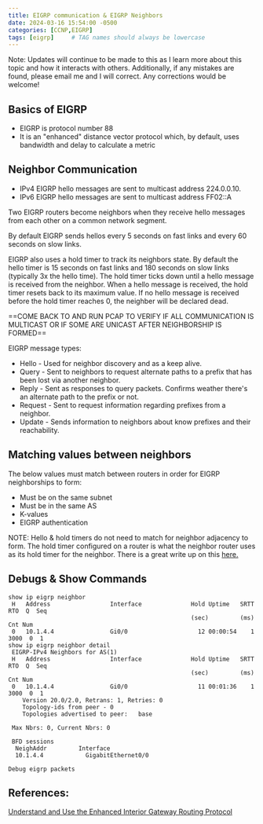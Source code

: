 ```yaml
---
title: EIGRP communication & EIGRP Neighbors
date: 2024-03-16 15:54:00 -0500
categories: [CCNP,EIGRP]
tags: [eigrp]     # TAG names should always be lowercase
---
```


Note: Updates will continue to be made to this as I learn more about this topic and how it interacts with others. Additionally, if any mistakes are found, please email me and I will correct. Any corrections would be welcome!

## Basics of EIGRP

* EIGRP is protocol number 88
* It is an "enhanced" distance vector protocol which, by default, uses bandwidth and delay to calculate a metric

## Neighbor Communication

* IPv4 EIGRP hello messages are sent to multicast address 224.0.0.10.
* IPv6 EIGRP hello messages are sent to multicast address FF02::A

Two EIGRP routers become neighbors when they receive hello messages from each other on a common network segment.

By default EIGRP sends hellos every 5 seconds on fast links and every 60 seconds on slow links. 

EIGRP also uses a hold timer to track its neighbors state. By default the hello timer is 15 seconds on fast links and 180 seconds on slow links (typically 3x the hello time). The hold timer ticks down until a hello message is received from the neighbor. When a hello message is received, the hold timer resets back to its maximum value. If no hello message is received before the hold timer reaches 0, the neighber will be declared dead. 

==COME BACK TO AND RUN PCAP TO VERIFY IF ALL COMMUNICATION IS MULTICAST OR IF SOME ARE UNICAST AFTER NEIGHBORSHIP IS FORMED==

EIGRP message types:

* Hello - Used for neighbor discovery and as a keep alive.
* Query - Sent to neighbors to request alternate paths to a prefix that has been lost via another neighbor.
* Reply - Sent as responses to query packets. Confirms weather there's an alternate path to the prefix or not.
* Request - Sent to request information regarding prefixes from a neighbor.
* Update - Sends information to neighbors about know prefixes and their reachability.


## Matching values between neighbors

The below values must match between routers in order for EIGRP neighborships to form:

* Must be on the same subnet
* Must be in the same AS
* K-values
* EIGRP authentication

NOTE: Hello & hold timers do not need to match for neighbor adjacency to form. The hold timer configured on a router is what the neighbor router uses as its hold timer for the neighbor. There is a great write up on this [here.](https://dorreke.wordpress.com/2008/05/25/eigrp-timers-solution/)

## Debugs & Show Commands

```
show ip eigrp neighbor
 H   Address                 Interface              Hold Uptime   SRTT   RTO  Q  Seq
                                                    (sec)         (ms)       Cnt Num
 0   10.1.4.4                Gi0/0                    12 00:00:54    1  3000  0  1
show ip eigrp neighbor detail
 EIGRP-IPv4 Neighbors for AS(1)
 H   Address                 Interface              Hold Uptime   SRTT   RTO  Q  Seq
                                                    (sec)         (ms)       Cnt Num
 0   10.1.4.4                Gi0/0                    11 00:01:36    1  3000  0  1
    Version 20.0/2.0, Retrans: 1, Retries: 0
    Topology-ids from peer - 0 
    Topologies advertised to peer:   base

 Max Nbrs: 0, Current Nbrs: 0

 BFD sessions
  NeighAddr         Interface
  10.1.4.4            GigabitEthernet0/0

Debug eigrp packets
```

## References:

[Understand and Use the Enhanced Interior Gateway Routing Protocol](https://www.cisco.com/c/en/us/support/docs/ip/enhanced-interior-gateway-routing-protocol-eigrp/16406-eigrp-toc.html)

